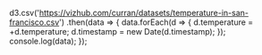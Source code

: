 <!DOCTYPE html>
<html lang="en">
  <head>
    <meta charset="utf-8">
    <title>EDAV5_3</title>
    <script src="https://d3js.org/d3.v4.min.js"></script>
  </head>

  <body>
  
  d3.csv('https://vizhub.com/curran/datasets/temperature-in-san-francisco.csv')
    .then(data => {
      data.forEach(d => {
        d.temperature = +d.temperature;
        d.timestamp = new Date(d.timestamp);
      });
      console.log(data);
    });
    
 </body>
</html> 
